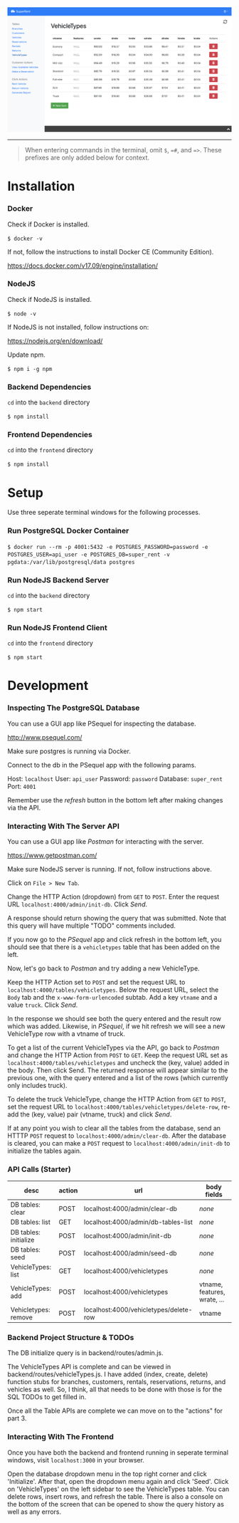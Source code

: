 <img src="https://raw.githubusercontent.com/alexgausman/super-rent/master/preview.png" />

---

> When entering commands in the terminal, omit `$`, `=#`, and `=>`. These prefixes are only added below for context.

# Installation

### Docker

Check if Docker is installed.

`$ docker -v`

If not, follow the instructions to install Docker CE (Community Edition).

https://docs.docker.com/v17.09/engine/installation/

### NodeJS

Check if NodeJS is installed.

`$ node -v`

If NodeJS is not installed, follow instructions on:

https://nodejs.org/en/download/

Update npm.

`$ npm i -g npm`

### Backend Dependencies

`cd` into the `backend` directory

`$ npm install`

### Frontend Dependencies

`cd` into the `frontend` directory

`$ npm install`

# Setup

Use three seperate terminal windows for the following processes.

### Run PostgreSQL Docker Container

`$ docker run --rm -p 4001:5432 -e POSTGRES_PASSWORD=password -e POSTGRES_USER=api_user -e POSTGRES_DB=super_rent -v pgdata:/var/lib/postgresql/data postgres`

### Run NodeJS Backend Server

`cd` into the `backend` directory

`$ npm start`

### Run NodeJS Frontend Client

`cd` into the `frontend` directory

`$ npm start`

# Development

### Inspecting The PostgreSQL Database

You can use a GUI app like PSequel for inspecting the database.

http://www.psequel.com/

Make sure postgres is running via Docker.

Connect to the db in the PSequel app with the following params.

Host: `localhost`
User: `api_user`
Password: `password`
Database: `super_rent`
Port: `4001`

Remember use the *refresh* button in the bottom left after making changes via the API.

### Interacting With The Server API

You can use a GUI app like *Postman* for interacting with the server.

https://www.getpostman.com/

Make sure NodeJS server is running. If not, follow instructions above.

Click on `File > New Tab`.

Change the HTTP Action (dropdown) from `GET` to `POST`. Enter the request URL `localhost:4000/admin/init-db`. Click *Send*.

A response should return showing the query that was submitted. Note that this query will have multiple "TODO" comments included.

If you now go to the *PSequel* app and click refresh in the bottom left, you should see that there is a `vehicletypes` table that has been added on the left.

Now, let's go back to *Postman* and try adding a new VehicleType.

Keep the HTTP Action set to `POST` and set the request URL to `localhost:4000/tables/vehicletypes`. Below the request URL, select the `Body` tab and the `x-www-form-urlencoded` subtab. Add a key `vtname` and a value `truck`. Click *Send*.

In the response we should see both the query entered and the result row which was added. Likewise, in *PSequel*, if we hit refresh we will see a new VehicleType row with a vtname of truck.

To get a list of the current VehicleTypes via the API, go back to *Postman* and change the HTTP Action from `POST` to `GET`. Keep the request URL set as `localhost:4000/tables/vehicletypes` and uncheck the (key, value) added in the body. Then click Send. The returned response will appear similar to the previous one, with the query entered and a list of the rows (which currently only includes truck).

To delete the truck VehicleType, change the HTTP Action from `GET` to `POST`, set the request URL to `localhost:4000/tables/vehicletypes/delete-row`, re-add the (key, value) pair (vtname, truck) and click *Send*.

If at any point you wish to clear all the tables from the database, send an HTTTP `POST` request to `localhost:4000/admin/clear-db`. After the database is cleared, you can make a `POST` request to `localhost:4000/admin/init-db` to initialize the tables again.

### API Calls (Starter)

|          desc         | action |                   url                   |          body fields          |
|-----------------------|--------|-----------------------------------------|-------------------------------|
| DB tables: clear      | POST   | localhost:4000/admin/clear-db           | *none*                        |
| DB tables: list       | GET    | localhost:4000/admin/db-tables-list     | *none*                        |
| DB tables: initialize | POST   | localhost:4000/admin/init-db            | *none*                        |
| DB tables: seed       | POST   | localhost:4000/admin/seed-db            | *none*                        |
| VehicleTypes: list    | GET    | localhost:4000/vehicletypes             | *none*                        |
| VehicleTypes: add     | POST   | localhost:4000/vehicletypes             | vtname, features, wrate, ...  |
| Vehicletypes: remove  | POST   | localhost:4000/vehicletypes/delete-row  | vtname                        |

### Backend Project Structure & TODOs

The DB initialize query is in backend/routes/admin.js.

The VehicleTypes API is complete and can be viewed in backend/routes/vehicleTypes.js. I have added (index, create, delete) function stubs for branches, customers, rentals, reservations, returns, and vehicles as well. So, I think, all that needs to be done with those is for the SQL TODOs to get filled in.

Once all the Table APIs are complete we can move on to the "actions" for part 3.

### Interacting With The Frontend

Once you have both the backend and frontend running in seperate terminal windows, visit `localhost:3000` in your browser.

Open the database dropdown menu in the top right corner and click 'Initialize'. After that, open the dropdown menu again and click 'Seed'. Click on 'VehicleTypes' on the left sidebar to see the VehicleTypes table. You can delete rows, insert rows, and refresh the table. There is also a console on the bottom of the screen that can be opened to show the query history as well as any errors.
